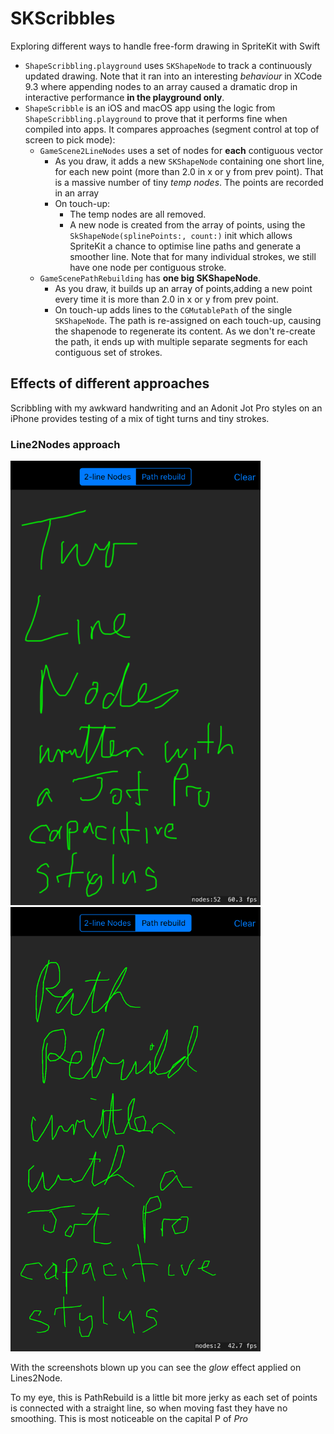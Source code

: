 # SKScribbles
Exploring different ways to handle free-form drawing in SpriteKit with Swift

* `ShapeScribbling.playground` uses `SKShapeNode` to track a continuously updated drawing. Note that it ran into an interesting _behaviour_ in XCode 9.3 where appending nodes to an array caused a dramatic drop in interactive performance **in the playground only**.
* `ShapeScribble` is an iOS and macOS app using the logic from `ShapeScribbling.playground` to prove that it performs fine when compiled into apps. It compares approaches (segment control at top of screen to pick mode):
    * `GameScene2LineNodes` uses a set of nodes for **each** contiguous vector
        * As you draw, it adds a new `SKShapeNode` containing one short line, for each new point (more than 2.0 in x or y from prev point). That is a massive number of tiny _temp nodes_. The points are recorded in an array
        * On touch-up: 
            * The temp nodes are all removed.
            * A new node is created from the array of points, using the `SkShapeNode(splinePoints:, count:)` init which allows SpriteKit a chance to optimise line paths and generate a smoother line. Note that for many individual strokes, we still have one node per contiguous stroke.
    * `GameScenePathRebuilding` has **one big SKShapeNode**. 
        * As you draw, it builds up an array of points,adding a new point every time it is more than 2.0 in x or y from prev point.
        * On touch-up adds lines to the `CGMutablePath` of the single `SKShapeNode`. The path is re-assigned on each touch-up, causing the shapenode to regenerate its content. As we don't re-create the path, it ends up with multiple separate segments for each contiguous set of strokes.
    
    
## Effects of different approaches

Scribbling with my awkward handwriting and an Adonit Jot Pro styles on an iPhone provides testing of a mix of tight turns and tiny strokes.


### Line2Nodes approach

<img alt="Sample shot of Line2Nodes" src="./img/2LineNodes_sample.png" width=400/> 
<img alt="Sample shot of PathRebuild" src="./img/PathRebuild_sample.png" width=400 />

With the screenshots blown up you can see the _glow_ effect applied on Lines2Node. 

To my eye, this is PathRebuild is a little bit more jerky as each set of points is connected with a straight line, so when moving fast they have no smoothing. This is most noticeable on the capital P of _Pro_